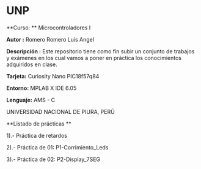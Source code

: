 # UNP

**Curso: ** Microcontroladores I

**Autor :** Romero Romero Luis Angel

**Descripción :** Este repositorio tiene como fin subir un conjunto de trabajos y exámenes en los cual vamos a poner en práctica los conocimientos adquiridos en clase.

**Tarjeta:** Curiosity Nano PIC18f57q84

**Entorno:** MPLAB X IDE 6.05

**Lenguaje:** AMS - C

UNIVERSIDAD NACIONAL DE PIURA, PERÚ

**Listado de prácticas **

1).- Práctica de retardos

2).- Práctica de 01: P1-Corrimiento_Leds

3).- Práctica de 02: P2-Display_7SEG

